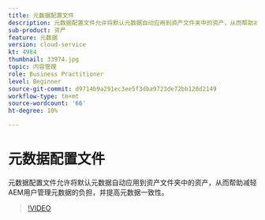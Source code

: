 ```yaml
---
title: 元数据配置文件
description: 元数据配置文件允许将默认元数据自动应用到资产文件夹中的资产，从而帮助减轻AEM用户管理元数据的负担，并提高元数据一致性。
sub-product: 资产
feature: 元数据
version: cloud-service
kt: 4984
thumbnail: 33974.jpg
topic: 内容管理
role: Business Practitioner
level: Beginner
source-git-commit: d9714b9a291ec3ee5f3dba9723de72bb120d2149
workflow-type: tm+mt
source-wordcount: '66'
ht-degree: 10%

---
```



# 元数据配置文件

元数据配置文件允许将默认元数据自动应用到资产文件夹中的资产，从而帮助减轻AEM用户管理元数据的负担，并提高元数据一致性。

>[!VIDEO](https://video.tv.adobe.com/v/33974/?quality=12&learn=on&hidetitle=true)
